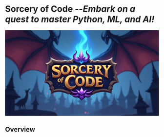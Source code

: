 # Sorcery of Code --*Embark on a quest to master Python, ML, and AI!*

![Sorcery of Code Logo](./images/sorcery_logo.png "Sorcery of Code - Learning Journey")

## Overview
